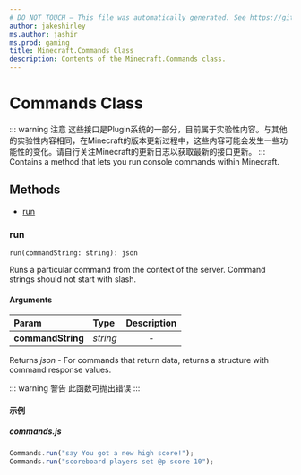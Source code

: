 ```yaml
---
# DO NOT TOUCH — This file was automatically generated. See https://github.com/Mojang/MinecraftScriptingApiDocsGenerator to modify descriptions, examples, etc.
author: jakeshirley
ms.author: jashir
ms.prod: gaming
title: Minecraft.Commands Class
description: Contents of the Minecraft.Commands class.
---
```

# Commands Class
::: warning 注意
这些接口是Plugin系统的一部分，目前属于实验性内容。与其他的实验性内容相同，在Minecraft的版本更新过程中，这些内容可能会发生一些功能性的变化。请自行关注Minecraft的更新日志以获取最新的接口更新。
:::
Contains a method that lets you run console commands within Minecraft.


## Methods
- [run](#run)
  
### **run**
`
run(commandString: string): json
`

Runs a particular command from the context of the server. Command strings should not start with slash.
#### Arguments
| Param | Type | Description |
| :--- | :--- | :---: |
| **commandString** | *string* | - |

Returns *json* - For commands that return data, returns a structure with command response values.

::: warning 警告 此函数可抛出错误 :::

#### 示例
##### ***commands.js***
```javascript
Commands.run("say You got a new high score!");
Commands.run("scoreboard players set @p score 10");

```
